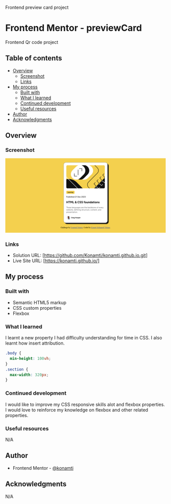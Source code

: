 Frontend preview card project

# Frontend Mentor - previewCard

Frontend Qr code project

## Table of contents

- [Overview](#overview)
  - [Screenshot](#screenshot)
  - [Links](#links)
- [My process](#my-process)
  - [Built with](#built-with)
  - [What I learned](#what-i-learned)
  - [Continued development](#continued-development)
  - [Useful resources](#useful-resources)
- [Author](#author)
- [Acknowledgments](#acknowledgments)

## Overview

### Screenshot

![](./Screenshot.png)

### Links

- Solution URL: [https://github.com/Konamti/konamti.github.io.git]
- Live Site URL: [https://konamti.github.io/]

## My process

### Built with

- Semantic HTML5 markup
- CSS custom properties
- Flexbox

### What I learned

I learnt a new property I had difficulty understanding for time in CSS. I also learnt how insert attribution.

```css
.body {
  min-height: 100vh;
}
.section {
  max-width: 320px;
}
```

### Continued development

I would like to improve my CSS responsive skills alot and flexbox properties. I would love to reinforce my knowledge on flexbox and other related properties.

### Useful resources

N/A

## Author

- Frontend Mentor - [@konamti](https://www.frontendmentor.io/profile/konamti)

## Acknowledgments

N/A
